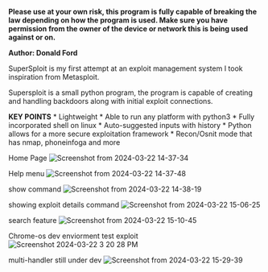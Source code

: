**Please use at your own risk, this program is fully capable of breaking the law depending on 
how the program is used. Make sure you have permission from the owner of the device or network 
this is being used against or on.**

**Author: Donald Ford**

SuperSploit is my first attempt at an exploit management system I took inspiration from Metasploit.

Supersploit is a small python program, the program is capable of creating and handling backdoors 
along with initial exploit connections. 


**KEY POINTS**
    * Lightweight
    * Able to run any platform with python3
    * Fully incorporated shell on linux
    * Auto-suggested inputs with history
    * Python allows for a more secure exploitation framework
    * Recon/Osnit mode that has nmap, phoneinfoga and more

Home Page
![Screenshot from 2024-03-22 14-37-34](https://github.com/don970/SuperSploit/assets/81848615/77cd878f-0785-4e46-ab18-33e2aa50cb25)

Help menu
![Screenshot from 2024-03-22 14-37-48](https://github.com/don970/SuperSploit/assets/81848615/722a5571-bec9-4de9-8c62-3cd4fe1379d6)

show command
![Screenshot from 2024-03-22 14-38-19](https://github.com/don970/SuperSploit/assets/81848615/3db19daf-7999-4954-8f56-7a19742d472d)

showing exploit details command 
![Screenshot from 2024-03-22 15-06-25](https://github.com/don970/SuperSploit/assets/81848615/7a21baa9-e914-4c37-8da9-b84895204c6b)

search feature
![Screenshot from 2024-03-22 15-10-45](https://github.com/don970/SuperSploit/assets/81848615/796392bc-949e-44df-9cc5-6433b5239477)


Chrome-os dev enviorment test exploit
![Screenshot 2024-03-22 3 20 28 PM](https://github.com/don970/SuperSploit/assets/81848615/f4d956cb-e175-44c5-b289-2d047ac3012e)

multi-handler still under dev
![Screenshot from 2024-03-22 15-29-39](https://github.com/don970/SuperSploit/assets/81848615/9632580b-6448-4e38-a316-930e64dd3568)


